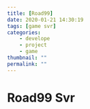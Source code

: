 ```yaml
---
title: [Road99]
date: 2020-01-21 14:30:19
tags: [game svr]
categories: 
    - develope
    - project
    - game
thumbnail: ""
permalink: ""
---
```

# Road99 Svr
